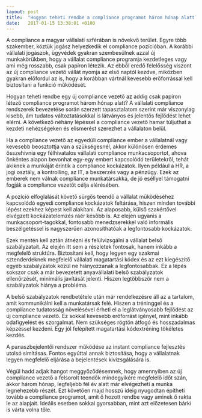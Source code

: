 ```yaml
---
layout: post
title:  "Hogyan teheti rendbe a compliance programot három hónap alatt?"
date:   2017-01-15 13:38:01 +0100
---
```


A compliance a magyar vállalati szférában is növekvő terület. Egyre több szakember, köztük jogász helyezkedik el compliance pozícióban. A korábbi vállalati jogászok, ügyvédek gyakran szembesülnek azzal új munkakörükben, hogy a vállalat compliance programja kezdetleges vagy ami még rosszabb, csak papíron létezik. Az ebből eredő felelősség viszont az új compliance vezető vállát nyomja az első naptól kezdve, miközben gyakran előfordul az is, hogy a korábban vártnál kevesebb erőforrással kell biztosítani a funkció működését.

<!--break-->

Hogyan teheti rendbe egy új compliance vezető az addig csak papíron létező compliance programot három hónap alatt? A vállalati compliance rendszerek bevezetése során szerzett tapasztalatom szerint már viszonylag kisebb, ám tudatos változtatásokkal is látványos és jelentős fejlődést lehet elérni. A következő néhány lépéssel a compliance vezető hamar túljuthat a kezdeti nehézségeken és elismerést szerezhet a vállalaton belül.

Ha a compliance vezető az egyedüli compliance ember a vállalatnál vagy kevesebb beosztottja van a szükségesnél, akkor különösen érdemes összehívnia egy félhivatalos vállalati compliance munkacsoportot, ahova önkéntes alapon bevonhat egy-egy embert kapcsolódó területekről,  tehát akiknek a munkáját érintik a compliance kockázatok. Ilyen például a HR, a jogi osztály, a kontrolling, az IT, a beszerzés vagy a pénzügy. Ezek az emberek nem válnak compliance munkatársakká, de jó eséllyel támogatni fogják a compliance vezetőt célja elérésében.

A pozíció elfoglalását követő sürgős teendő a vállalat működéséhez kapcsolódó egyedi compliance kockázatok feltárása, hiszen minden további lépést ezekhez képest kell alakítani. Az alaposabb, külső szakértővel elvégzett kockázatelemzés ráér később is. Az elején ugyanis a munkacsoport-tagokkal, fontosabb menedzserekkel való informális beszélgetéssel is nagyszerűen azonosíthatóak a legfontosabb kockázatok.

Ezek mentén kell aztán átnézni és felülvizsgálni a vállalat belső szabályzatait. Az elején itt sem a részletek fontosak, hanem inkább a megfelelő struktúra. Biztosítani kell, hogy legyen egy szakmai sztenderdeknek megfelelő vállalati magatartási kódex és az ezt kiegészítő egyéb szabályzatok közül ne hiányozzanak a legfontosabbak.   Ez a lépés sokszor csak a már bevezetett anyavállalati belső szabályzatok ellenőrzését, minimális javítását jelenti. Hiszen legtöbbször nem a szabályzatok hiánya a probléma.

A belső szabályzatok rendbetétele után már rendelkezésre áll az a tartalom, amit kommunikálni kell a munkatársak felé. Hiszen a tréninggel és a compliance tudatosság növelésével érheti el a leglátványosabb fejlődést az új compliance vezető. Ez sokkal kevesebb erőforrást igényel, mint inkább odafigyelést és szorgalmat. Nem szükséges rögtön átfogó és hosszadalmas képzéssel kezdeni. Egy jól felépített magatartási kódextréning tökéletes kezdés.

A panaszbejelentői rendszer működése az instant compliance fejlesztés utolsó simításas. Fontos egyúttal annak biztosítása, hogy a vállalatnak legyen megfelelő eljárása a bejelentések kivizsgálására is.

Végül hadd adjak hangot meggyőződésemnek, hogy amennyiben az új compliance vezető a felsorolt teendők mindegyikére megfelelő időt szán, akkor három hónap, legfeljebb fél év alatt már elvégezheti a munka legnehezebb részét. Ezt követően majd hosszú ideig nyugodtan építheti tovább a compliance programot, amit ő hozott rendbe vagy aminek ő rakta le az alapjait. Ideális esetben sokkal gyorsabban, mint azt előzetesen bárki is várta volna tőle.
